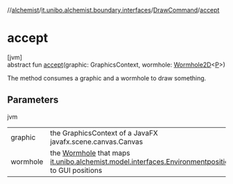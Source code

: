 //[alchemist](../../../index.md)/[it.unibo.alchemist.boundary.interfaces](../index.md)/[DrawCommand](index.md)/[accept](accept.md)

# accept

[jvm]\
abstract fun [accept](accept.md)(graphic: GraphicsContext, wormhole: [Wormhole2D](../../it.unibo.alchemist.boundary.wormhole.interfaces/-wormhole2-d/index.md)<[P](../../it.unibo.alchemist.boundary.monitor/-f-x-step-monitor/index.md)>)

The method consumes a graphic and a wormhole to draw something.

## Parameters

jvm

| | |
|---|---|
| graphic | the GraphicsContext of a JavaFX javafx.scene.canvas.Canvas |
| wormhole | the [Wormhole](../../it.unibo.alchemist.boundary.wormhole.interfaces/-wormhole2-d/index.md) that maps [it.unibo.alchemist.model.interfaces.Environment](../../it.unibo.alchemist.model.interfaces/-environment/index.md)[positions](../../it.unibo.alchemist.model.interfaces/-position/index.md) to GUI positions |
